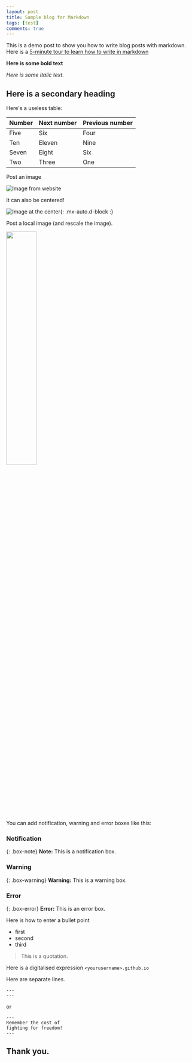 ```yaml
---
layout: post
title: Sample blog for Markdown
tags: [test]
comments: true
---
```


This is a demo post to show you how to write blog posts with markdown.  Here is a [5-minute tour to learn how to write in markdown](https://www.markdowntutorial.com/zh-cn/) 

**Here is some bold text**

*Here is some italic text.*

## Here is a secondary heading

Here's a useless table:

| Number | Next number | Previous number |
| :------ |:--- | :--- |
| Five | Six | Four |
| Ten | Eleven | Nine |
| Seven | Eight | Six |
| Two | Three | One |


Post an image

![Image from website](https://upload.wikimedia.org/wikipedia/en/9/9e/MathMinusMath.jpg)

It can also be centered!

![Image at the center](https://upload.wikimedia.org/wikipedia/en/9/9e/MathMinusMath.jpg){: .mx-auto.d-block :}

Post a local image (and rescale the image).

<img src="https://github.com/zhengyuan-gao/blog/blob/master/assets/img/pottering3.jpeg?raw=true" width="40%" height="40%" />


You can add notification, warning and error boxes like this:

### Notification

{: .box-note}
**Note:** This is a notification box.

### Warning

{: .box-warning}
**Warning:** This is a warning box.

### Error

{: .box-error}
**Error:** This is an error box.


Here is how to enter a bullet point
- first
- second
- third

> This is a quotation.

Here is a digitalised expression `<yourusername>.github.io`

Here are separate lines.

```
---
---
```

or

```
---
Remember the cost of 
fighting for freedom!
---
```

## Thank you.
